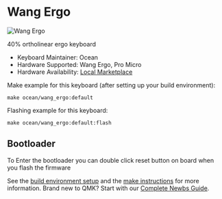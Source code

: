 # Wang Ergo

![Wang Ergo](https://i.imgur.com/vsYWYfx.jpeg)


40% ortholinear ergo keyboard

* Keyboard Maintainer: Ocean
* Hardware Supported: Wang Ergo, Pro Micro
* Hardware Availability: [Local Marketplace](https://tokopedia.com/)

Make example for this keyboard (after setting up your build environment):

    make ocean/wang_ergo:default

Flashing example for this keyboard:

    make ocean/wang_ergo:default:flash

## Bootloader

To Enter the bootloader you can double click reset button on board when you flash the firmware

See the [build environment setup](https://docs.qmk.fm/#/getting_started_build_tools) and the [make instructions](https://docs.qmk.fm/#/getting_started_make_guide) for more information. Brand new to QMK? Start with our [Complete Newbs Guide](https://docs.qmk.fm/#/newbs).
